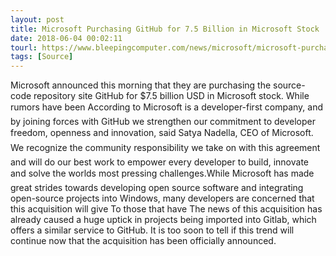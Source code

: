 ```yaml
---
layout: post
title: Microsoft Purchasing GitHub for 7.5 Billion in Microsoft Stock
date: 2018-06-04 00:02:11
tourl: https://www.bleepingcomputer.com/news/microsoft/microsoft-purchasing-github-for-75-billion-in-microsoft-stock/
tags: [Source]
---
```

Microsoft announced this morning that they are purchasing the source-code repository site GitHub for $7.5 billion USD in Microsoft stock. While rumors have been According to Microsoft is a developer-first company, and by joining forces with GitHub we strengthen our commitment to developer freedom, openness and innovation, said Satya Nadella, CEO of Microsoft. We recognize the community responsibility we take on with this agreement and will do our best work to empower every developer to build, innovate and solve the worlds most pressing challenges.While Microsoft has made great strides towards developing open source software and integrating open-source projects into Windows, many developers are concerned that this acquisition will give To those that have The news of this acquisition has already caused a huge uptick in projects being imported into Gitlab, which offers a similar service to GitHub. It is too soon to tell if this trend will continue now that the acquisition has been officially announced. 